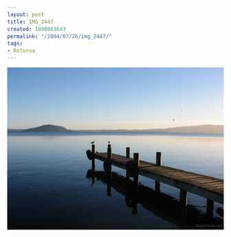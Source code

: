 ```yaml
---
layout: post
title: IMG_2447
created: 1090861643
permalink: "/2004/07/26/img_2447/"
tags:
- Rotorua
---
```


<img src="/image/images/img_2447-821.jpg"/>

